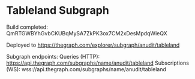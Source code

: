 # Tableland Subgraph

Build completed: QmRTGWBYhGvbCKUBqMySA7ZkPK3ox7CM2xDesMpdqWieQX

Deployed to https://thegraph.com/explorer/subgraph/anudit/tableland

Subgraph endpoints:
Queries (HTTP):     https://api.thegraph.com/subgraphs/name/anudit/tableland
Subscriptions (WS): wss://api.thegraph.com/subgraphs/name/anudit/tableland
